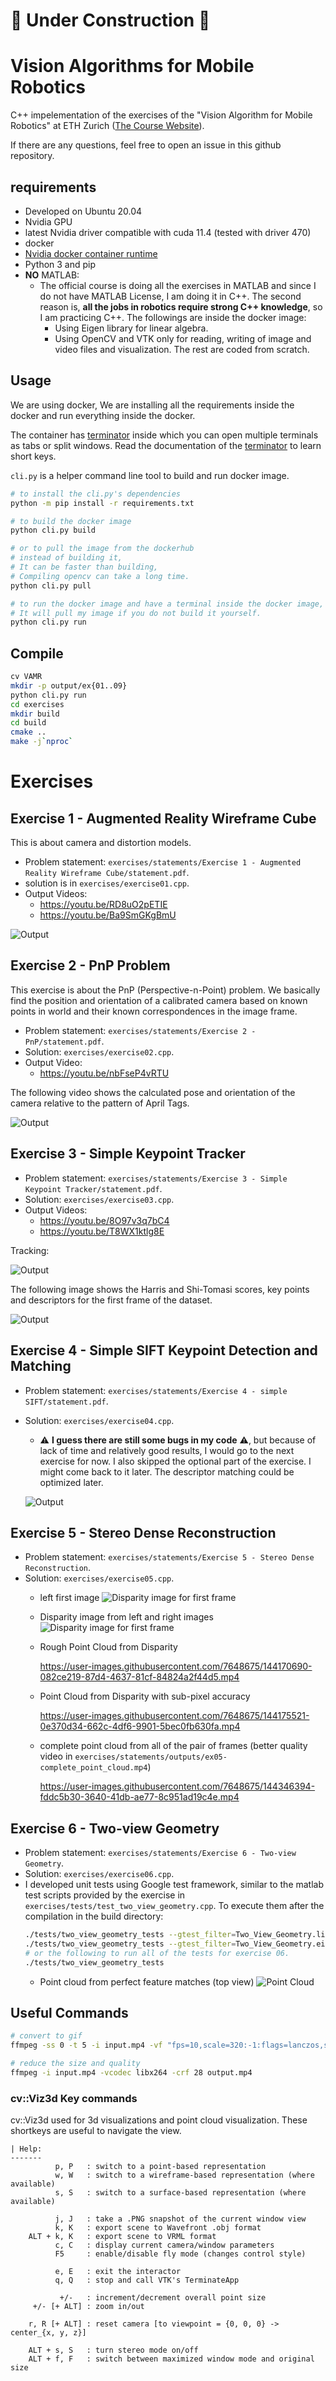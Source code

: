 # 🚧 Under Construction 🚧

# Vision Algorithms for Mobile Robotics

C++ impelementation of the exercises of the "Vision Algorithm for Mobile Robotics" at ETH Zurich ([The Course Website](http://rpg.ifi.uzh.ch/teaching2020.html)).

If there are any questions, feel free to open an issue in this github repository.

## requirements

- Developed on Ubuntu 20.04
- Nvidia GPU
- latest Nvidia driver compatible with cuda 11.4 (tested with driver 470)
- docker
- [Nvidia docker container runtime](https://docs.nvidia.com/datacenter/cloud-native/container-toolkit/install-guide.html#)
- Python 3 and pip
- **NO** MATLAB:
  - The official course is doing all the exercises in MATLAB and since I do not have MATLAB License, I am doing it in C++. The second reason is, **all the jobs in robotics require strong C++ knowledge**, so I am practicing C++.
    The followings are inside the docker image:
    - Using Eigen library for linear algebra.
    - Using OpenCV and VTK only for reading, writing of image and video files and visualization. The rest are coded from scratch.

## Usage

We are using docker, We are installing all the requirements inside the docker and run everything inside the docker.

The container has [terminator](https://terminator-gtk3.readthedocs.io/en/latest/) inside which you can open multiple terminals
as tabs or split windows. Read the documentation of the [terminator](https://terminator-gtk3.readthedocs.io/en/latest/) to learn short keys.

`cli.py` is a helper command line tool to build and run docker image.

```sh
# to install the cli.py's dependencies
python -m pip install -r requirements.txt

# to build the docker image
python cli.py build

# or to pull the image from the dockerhub
# instead of building it,
# It can be faster than building,
# Compiling opencv can take a long time.
python cli.py pull

# to run the docker image and have a terminal inside the docker image, we compile everything in the container
# It will pull my image if you do not build it yourself.
python cli.py run
```

## Compile

```bash
cv VAMR
mkdir -p output/ex{01..09}
python cli.py run
cd exercises
mkdir build
cd build
cmake ..
make -j`nproc`
```

# Exercises

## Exercise 1 - Augmented Reality Wireframe Cube

This is about camera and distortion models.

- Problem statement: `exercises/statements/Exercise 1 - Augmented Reality Wireframe Cube/statement.pdf`.
- solution is in `exercises/exercise01.cpp`.
- Output Videos:
  - https://youtu.be/RD8uO2pETIE
  - https://youtu.be/Ba9SmGKgBmU

![Output](exercises/statements/outputs/ex01.gif)

## Exercise 2 - PnP Problem

This exercise is about the PnP (Perspective-n-Point) problem. We basically find the position and orientation of a calibrated camera based on known points in world and their known correspondences in the image frame.

- Problem statement: `exercises/statements/Exercise 2 - PnP/statement.pdf`.
- Solution: `exercises/exercise02.cpp`.
- Output Video:
  - https://youtu.be/nbFseP4vRTU

The following video shows the calculated pose and orientation of the camera relative to the pattern of April Tags.

![Output](exercises/statements/outputs/ex02.gif)

## Exercise 3 - Simple Keypoint Tracker

- Problem statement: `exercises/statements/Exercise 3 - Simple Keypoint Tracker/statement.pdf`.
- Solution: `exercises/exercise03.cpp`.
- Output Videos:
  - https://youtu.be/8O97v3q7bC4
  - https://youtu.be/T8WX1ktlg8E

Tracking:

![Output](exercises/statements/outputs/ex03-tracking.gif)

The following image shows the Harris and Shi-Tomasi scores, key points and descriptors for the first frame of the dataset.

![Output](exercises/statements/outputs/ex03-harris_shitomasi.png)

## Exercise 4 - Simple SIFT Keypoint Detection and Matching

- Problem statement: `exercises/statements/Exercise 4 - simple SIFT/statement.pdf`.
- Solution: `exercises/exercise04.cpp`.

  - :warning: **I guess there are still some bugs in my code** :warning:, but because of
    lack of time and relatively good results, I would go to the next exercise for now. I also skipped the
    optional part of the exercise. I might come back to it later. The descriptor matching could be optimized later.

  ![Output](exercises/statements/outputs/ex04-simple_sift.png)

## Exercise 5 - Stereo Dense Reconstruction

- Problem statement: `exercises/statements/Exercise 5 - Stereo Dense Reconstruction`.
- Solution: `exercises/exercise05.cpp`.
  - left first image
    ![Disparity image for first frame](https://user-images.githubusercontent.com/7648675/143288423-132e50ef-0a4b-48f0-9532-4c5ccce54b9b.png)
  - Disparity image from left and right images
    ![Disparity image for first frame](exercises/statements/outputs/ex05-disparity-filtered.png)
  - Rough Point Cloud from Disparity

    https://user-images.githubusercontent.com/7648675/144170690-082ce219-87d4-4637-81cf-84824a2f44d5.mp4

  - Point Cloud from Disparity with sub-pixel accuracy

    https://user-images.githubusercontent.com/7648675/144175521-0e370d34-662c-4df6-9901-5bec0fb630fa.mp4

  - complete point cloud from all of the pair of frames (better quality video in `exercises/statements/outputs/ex05-complete_point_cloud.mp4`)

    https://user-images.githubusercontent.com/7648675/144346394-fddc5b30-3640-41db-ae77-8c951ad19c4e.mp4

## Exercise 6 - Two-view Geometry

- Problem statement: `exercises/statements/Exercise 6 - Two-view Geometry`.
- Solution: `exercises/exercise06.cpp`.
- I developed unit tests using Google test framework, similar to the matlab test scripts provided by the exercise in `exercises/tests/test_two_view_geometry.cpp`.
   To execute them after the compilation in the build directory:
    ```bash
    ./tests/two_view_geometry_tests --gtest_filter=Two_View_Geometry.linear_triangulation
    ./tests/two_view_geometry_tests --gtest_filter=Two_View_Geometry.eight_point
    # or the following to run all of the tests for exercise 06.
    ./tests/two_view_geometry_tests
    ```
  - Point cloud from perfect feature matches (top view)
     ![Point Cloud](exercises/statements/outputs/ex06-8_point_sfm.png)


## Useful Commands

```bash
# convert to gif
ffmpeg -ss 0 -t 5 -i input.mp4 -vf "fps=10,scale=320:-1:flags=lanczos,split[s0][s1];[s0]palettegen[p];[s1][p]paletteuse" -loop 0 output.gif

# reduce the size and quality
ffmpeg -i input.mp4 -vcodec libx264 -crf 28 output.mp4
```

### cv::Viz3d Key commands
cv::Viz3d used for 3d visualizations and point cloud visualization. These shortkeys are useful to navigate the view.

```
| Help:
-------
          p, P   : switch to a point-based representation
          w, W   : switch to a wireframe-based representation (where available)
          s, S   : switch to a surface-based representation (where available)

          j, J   : take a .PNG snapshot of the current window view
          k, K   : export scene to Wavefront .obj format
    ALT + k, K   : export scene to VRML format
          c, C   : display current camera/window parameters
          F5     : enable/disable fly mode (changes control style)

          e, E   : exit the interactor
          q, Q   : stop and call VTK's TerminateApp

           +/-   : increment/decrement overall point size
     +/- [+ ALT] : zoom in/out

    r, R [+ ALT] : reset camera [to viewpoint = {0, 0, 0} -> center_{x, y, z}]

    ALT + s, S   : turn stereo mode on/off
    ALT + f, F   : switch between maximized window mode and original size
```
